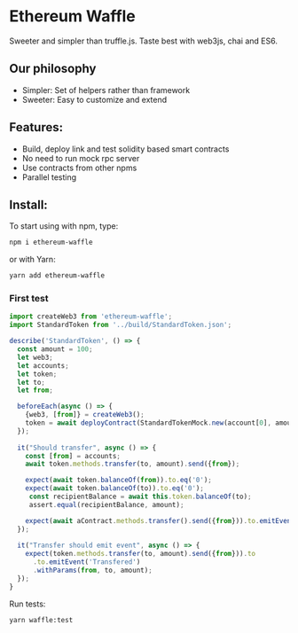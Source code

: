 # Ethereum Waffle
Sweeter and simpler than truffle.js. Taste best with web3js, chai and ES6.

## Our philosophy
* Simpler: Set of helpers rather than framework
* Sweeter: Easy to customize and extend

## Features:
* Build, deploy link and test solidity based smart contracts
* No need to run mock rpc server
* Use contracts from other npms
* Parallel testing


## Install:
To start using with npm, type:
```sh
npm i ethereum-waffle
```

or with Yarn:
```sh
yarn add ethereum-waffle
```

### First test
```js
import createWeb3 from 'ethereum-waffle';
import StandardToken from '../build/StandardToken.json';

describe('StandardToken', () => {
  const amount = 100;
  let web3;
  let accounts;
  let token;
  let to;
  let from;

  beforeEach(async () => {
    {web3, [from]} = createWeb3();
    token = await deployContract(StandardTokenMock.new(account[0], amount));
  });
  
  it("Should transfer", async () => {
    const [from] = accounts;
    await token.methods.transfer(to, amount).send({from});

    expect(await token.balanceOf(from)).to.eq('0');
    expect(await token.balanceOf(to)).to.eq('0');
     const recipientBalance = await this.token.balanceOf(to);
     assert.equal(recipientBalance, amount);

    expect(await aContract.methods.transfer().send({from})).to.emitEvent('Transfered').withParams(...);
  });
  
  it("Transfer should emit event", async () => {
    expect(token.methods.transfer(to, amount).send({from})).to
      .to.emitEvent('Transfered')
      .withParams(from, to, amount);
  });
}
```

Run tests:
```sh
yarn waffle:test
```
